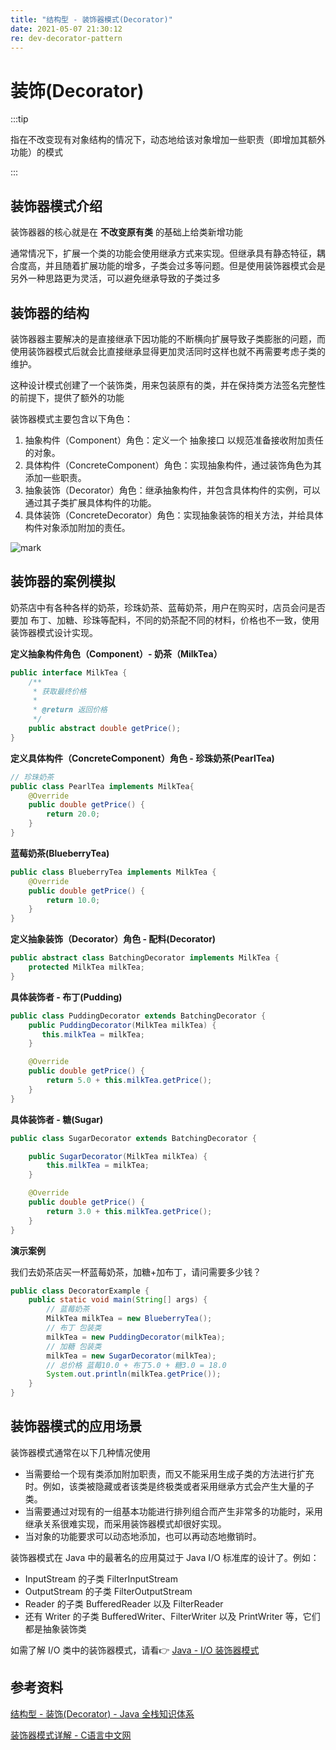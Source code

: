 ```yaml
---
title: "结构型 - 装饰器模式(Decorator)"
date: 2021-05-07 21:30:12
re: dev-decorator-pattern
---
```


# 装饰(Decorator)

:::tip

指在不改变现有对象结构的情况下，动态地给该对象增加一些职责（即增加其额外功能）的模式

:::

## 装饰器模式介绍

装饰器器的核心就是在 **不改变原有类** 的基础上给类新增功能

通常情况下，扩展一个类的功能会使用继承方式来实现。但继承具有静态特征，耦合度高，并且随着扩展功能的增多，子类会过多等问题。但是使用装饰器模式会是另外一种思路更为灵活，可以避免继承导致的子类过多

## 装饰器的结构

装饰器器主要解决的是直接继承下因功能的不断横向扩展导致子类膨胀的问题，而使用装饰器模式后就会比直接继承显得更加灵活同时这样也就不再需要考虑子类的维护。

这种设计模式创建了一个装饰类，用来包装原有的类，并在保持类方法签名完整性的前提下，提供了额外的功能

装饰器模式主要包含以下角色：

1. 抽象构件（Component）角色：定义一个 抽象接口 以规范准备接收附加责任的对象。
2. 具体构件（ConcreteComponent）角色：实现抽象构件，通过装饰角色为其添加一些职责。
3. 抽象装饰（Decorator）角色：继承抽象构件，并包含具体构件的实例，可以通过其子类扩展具体构件的功能。
4. 具体装饰（ConcreteDecorator）角色：实现抽象装饰的相关方法，并给具体构件对象添加附加的责任。

![mark](https://media.zenghr.cn/blog/img/20210507/44cmIa2m9SQd.png?imageslim)

## 装饰器的案例模拟
奶茶店中有各种各样的奶茶，珍珠奶茶、蓝莓奶茶，用户在购买时，店员会问是否要加 布丁、加糖、珍珠等配料，不同的奶茶配不同的材料，价格也不一致，使用装饰器模式设计实现。

**定义抽象构件角色（Component）- 奶茶（MilkTea）**

```java
public interface MilkTea {
    /**
     * 获取最终价格
     *
     * @return 返回价格
     */
    public abstract double getPrice();
}
```

**定义具体构件（ConcreteComponent）角色 - 珍珠奶茶(PearlTea)**

```java
// 珍珠奶茶
public class PearlTea implements MilkTea{
    @Override
    public double getPrice() {
        return 20.0;
    }
}
```

**蓝莓奶茶(BlueberryTea)**

```java
public class BlueberryTea implements MilkTea {
    @Override
    public double getPrice() {
        return 10.0;
    }
}
```

**定义抽象装饰（Decorator）角色 - 配料(Decorator)**

```java
public abstract class BatchingDecorator implements MilkTea {
    protected MilkTea milkTea;
}
```

**具体装饰者 - 布丁(Pudding)**

```java
public class PuddingDecorator extends BatchingDecorator {
    public PuddingDecorator(MilkTea milkTea) {
       this.milkTea = milkTea;
    }

    @Override
    public double getPrice() {
        return 5.0 + this.milkTea.getPrice();
    }
}
```

**具体装饰者 - 糖(Sugar)**

```java
public class SugarDecorator extends BatchingDecorator {

    public SugarDecorator(MilkTea milkTea) {
        this.milkTea = milkTea;
    }

    @Override
    public double getPrice() {
        return 3.0 + this.milkTea.getPrice();
    }
}
```

**演示案例**

我们去奶茶店买一杯蓝莓奶茶，加糖+加布丁，请问需要多少钱？

```java
public class DecoratorExample {
    public static void main(String[] args) {
        // 蓝莓奶茶
        MilkTea milkTea = new BlueberryTea();
        // 布丁 包装类
        milkTea = new PuddingDecorator(milkTea);
        // 加糖 包装类
        milkTea = new SugarDecorator(milkTea);
        // 总价格 蓝莓10.0 + 布丁5.0 + 糖3.0 = 18.0
        System.out.println(milkTea.getPrice());
    }
}
```

## 装饰器模式的应用场景

装饰器模式通常在以下几种情况使用

- 当需要给一个现有类添加附加职责，而又不能采用生成子类的方法进行扩充时。例如，该类被隐藏或者该类是终极类或者采用继承方式会产生大量的子类。
- 当需要通过对现有的一组基本功能进行排列组合而产生非常多的功能时，采用继承关系很难实现，而采用装饰器模式却很好实现。
- 当对象的功能要求可以动态地添加，也可以再动态地撤销时。



装饰器模式在 Java 中的最著名的应用莫过于 Java I/O 标准库的设计了。例如：

- InputStream 的子类 FilterInputStream
- OutputStream 的子类 FilterOutputStream
- Reader 的子类 BufferedReader 以及 FilterReader
- 还有 Writer 的子类 BufferedWriter、FilterWriter 以及 PrintWriter 等，它们都是抽象装饰类

如需了解 I/O 类中的装饰器模式，请看👉 [Java - I/O 装饰器模式](/passages/2021-05-06-java-io-decorator-pattern.html)

## 参考资料

[结构型 - 装饰(Decorator) - Java 全栈知识体系](https://www.pdai.tech/md/dev-spec/pattern/12_decorator.html)

[装饰器模式详解 - C语言中文网](http://c.biancheng.net/view/1366.html)
